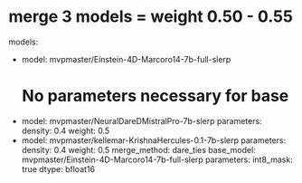 
# merge 3 models = weight 0.50 - 0.55

models:
  - model: mvpmaster/Einstein-4D-Marcoro14-7b-full-slerp
    # No parameters necessary for base 
  - model: mvpmaster/NeuralDareDMistralPro-7b-slerp
    parameters:
      density: 0.4
      weight: 0.5
  - model: mvpmaster/kellemar-KrishnaHercules-0.1-7b-slerp
    parameters:
      density: 0.4
      weight: 0.5
merge_method: dare_ties
base_model: mvpmaster/Einstein-4D-Marcoro14-7b-full-slerp
parameters:
  int8_mask: true
dtype: bfloat16